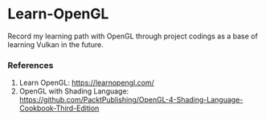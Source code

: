 # Learn-OpenGL
Record my learning path with OpenGL through project codings as a base of learning Vulkan in the future.

### References
1. Learn OpenGL: https://learnopengl.com/
2. OpenGL with Shading Language: https://github.com/PacktPublishing/OpenGL-4-Shading-Language-Cookbook-Third-Edition
